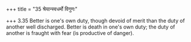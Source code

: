 +++
title = "35 श्रेयान्स्वधर्मो विगुणः"

+++
3.35 Better is one's own duty, though devoid of merit than the duty of
another well discharged. Better is death in one's own duty; the duty of
another is fraught with fear (is productive of danger).
